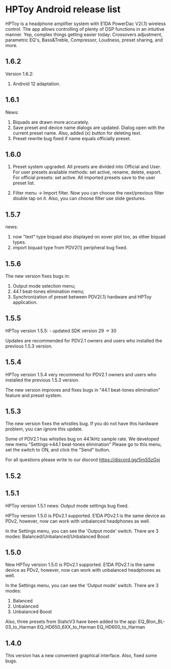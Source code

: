 # HPToy Android release list

HPToy is a headphone amplifier system with E1DA PowerDac V2(.1) wireless control. The app allows controlling of plenty of DSP functions in an intuitive manner. Yep, complex things getting easier today: Crossovers adjustment, parametric EQ's, Bass&Treble, Compressor, Loudness, preset sharing, and more.

## 1.6.2

Version 1.6.2:
1. Android 12 adaptation.

## 1.6.1

News:
1. Biquads are drawn more accurately.
2. Save preset and device name dialogs are updated. Dialog open with the current preset name. Also, added (x) button for deleting text.
3. Preset rewrite bug fixed if name equals officially preset.

## 1.6.0

1. Preset system upgraded. All presets are divided into Official and User. 
For user presets available methods: set active, rename, delete, export.
For official presets: set active.
All imported presets save to the user preset list.

2. Filter menu -> Import filter.
Now you can choose the next/previous filter double tap on it.
Also, you can choose filter use slide gestures.

## 1.5.7

news:
1) now "text" type biquad also displayed on xover plot too, as other biquad types.
2) import biquad type from PDV2(1) peripheral bug fixed.

## 1.5.6

The new version fixes bugs in:
1) Output mode selection menu;
2) 44.1 beat-tones elimination menu;
3) Synchronization of preset between PDV2(.1) hardware and HPToy application.

## 1.5.5

HPToy version 1.5.5:
    - updated SDK version 29 -> 30

Updates are recommended for PDV2.1 owners and users who installed the previous 1.5.3 version.

## 1.5.4

HPToy version 1.5.4 very recommend for PDV2.1 owners and users who installed the previous 1.5.3 version.

The new version improves and fixes bugs in "44.1 beat-tones elimination" feature and preset system. 

## 1.5.3

The new version fixes the whistles bug.
If you do not have this hardware problem, you can ignore this update.

Some of PDV2.1 has whistles bug on 44.1kHz sample rate.
We developed new menu "Settings->44.1 beat-tones elimination"
Please go to this menu, set the switch to ON, and click the "Send" button.

For all questions please write to our discord https://discord.gg/5mSSzGsj

## 1.5.2
## 1.5.1

HPToy version 1.5.1 news:
Output mode settings bug fixed.

HPToy version 1.5.0 is PDv2.1 supported.
E1DA PDv2.1 is the same device as PDv2, however, now can work with unbalanced headphones as well. 

In the Settings menu, you can see the 'Output mode' switch.
There are  3 modes: Balanced/Unbalanced/Unbalanced Boost

## 1.5.0
New HPToy version 1.5.0 is PDv2.1 supported.
E1DA PDv2.1 is the same device as PDv2, however, now can work with unbalanced headphones as well. 

In the Settings menu, you can see the 'Output mode' switch.
There are  3 modes:
1) Balanced
2) Unbalanced
3) Unbalanced Boost

Also, three presets from StaticV3 have been added to the app: 
EQ_Blon_BL-03_to_Harman
EQ_HD650_6XX_to_Harman
EQ_HD600_to_Harman

## 1.4.0

This version has a new convenient graphical interface. Also, fixed some bugs.